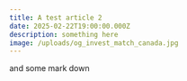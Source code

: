 ```yaml
---
title: A test article 2
date: 2025-02-22T19:00:00.000Z
description: something here
image: /uploads/og_invest_match_canada.jpg
---
```

and some mark down
